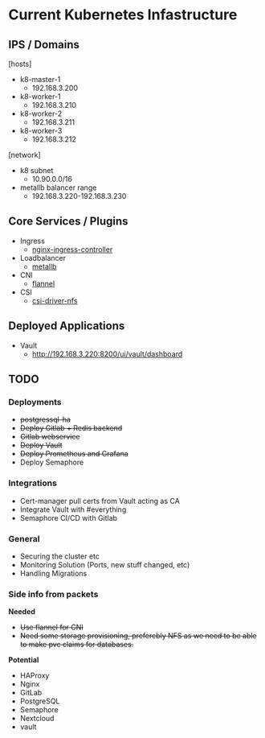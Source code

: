 # Current Kubernetes Infastructure


## IPS / Domains

[hosts]
- k8-master-1
  - 192.168.3.200
- k8-worker-1
  - 192.168.3.210
- k8-worker-2
  - 192.168.3.211
- k8-worker-3
  - 192.168.3.212

[network]
- k8 subnet
  - 10.90.0.0/16
- metallb balancer range
  - 192.168.3.220-192.168.3.230

## Core Services / Plugins

- Ingress
  - [nginx-ingress-controller](https://docs.nginx.com/nginx-ingress-controller/installation/installing-nic/installation-with-helm/)
- Loadbalancer
  - [metallb](https://metallb.org/installation/)
- CNI
  - [flannel](https://github.com/flannel-io/flannel)
- CSI
  - [csi-driver-nfs](https://github.com/kubernetes-csi/csi-driver-nfs/tree/master/charts)


## Deployed Applications

- Vault
  - http://192.168.3.220:8200/ui/vault/dashboard


## TODO

### Deployments
- ~~postgressql-ha~~
- ~~Deploy Gitlab + Redis backend~~
- ~~Gitlab webservice~~
- ~~Deploy Vault~~
- ~~Deploy Prometheus and Grafana~~
- Deploy Semaphore

### Integrations
- Cert-manager pull certs from Vault acting as CA
- Integrate Vault with #everything
- Semaphore CI/CD with Gitlab

### General 
- Securing the cluster etc
- Monitoring Solution (Ports, new stuff changed, etc)
- Handling Migrations

### Side info from packets

**Needed**

- ~~Use flannel for CNI~~
- ~~Need some storage provisioning, preferebly NFS as we need to be able to make pvc claims for databases.~~


**Potential**

- HAProxy
- Nginx
- GitLab
- PostgreSQL
- Semaphore
- Nextcloud
- vault